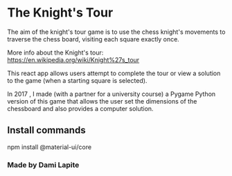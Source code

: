 # The Knight's Tour

The aim of the knight's tour game is to use the chess knight's movements to traverse the chess board, visiting each square exactly once. 

More info about the Knight's tour: https://en.wikipedia.org/wiki/Knight%27s_tour

This react app allows users attempt to complete the tour or view a solution to the game (when a starting square is selected).

In 2017 , I made (with a partner for a university course) a Pygame Python version of this game that allows the user set the dimensions of the chessboard and also provides a computer solution.

## Install commands

npm install @material-ui/core

### Made by Dami Lapite
